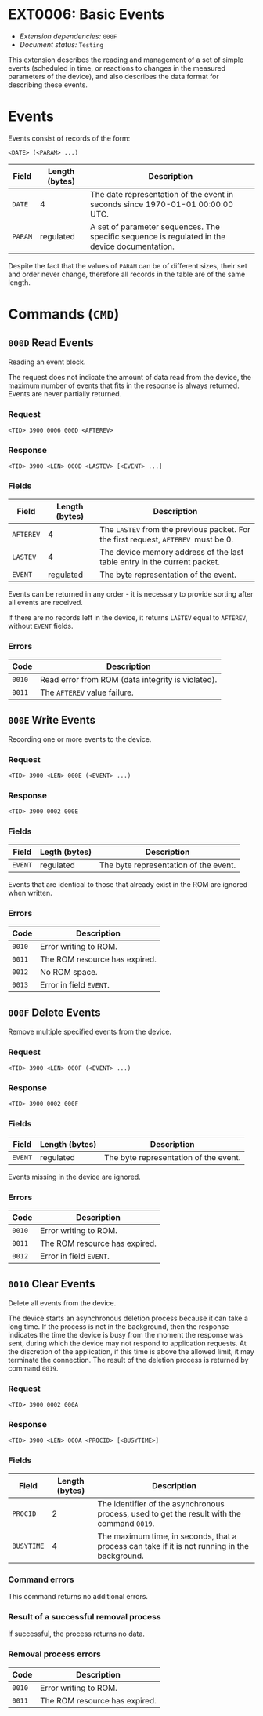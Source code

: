 # EXT0006: Basic Events

* *Extension dependencies:* `000F`
* *Document status:* `Testing`

This extension describes the reading and management of a set of simple events (scheduled in time, or reactions to changes in the measured parameters of the device), and also describes the data format for describing these events.

# Events

Events consist of records of the form:

```
<DATE> (<PARAM> ...)
```

Field       | Length (bytes) | Description
------------|----------------|------------
`DATE`      | 4              | The date representation of the event in seconds since 1970-01-01 00:00:00 UTC.
`PARAM`     | regulated      | A set of parameter sequences. The specific sequence is regulated in the device documentation.

Despite the fact that the values of `PARAM` can be of different sizes, their set and order never change, therefore all records in the table are of the same length.


# Commands (`CMD`)


## `000D` Read Events

Reading an event block.

The request does not indicate the amount of data read from the device, the maximum number of events that fits in the response is always returned. Events are never partially returned.

### Request

```
<TID> 3900 0006 000D <AFTEREV>
```

### Response

```
<TID> 3900 <LEN> 000D <LASTEV> [<EVENT> ...]
```

### Fields

Field       | Length (bytes) | Description
------------|----------------|------------
`AFTEREV`   | 4              | The `LASTEV` from the previous packet. For the first request, `AFTEREV `must be 0.
`LASTEV`    | 4              | The device memory address of the last table entry in the current packet.
`EVENT`     | regulated      | The byte representation of the event.

Events can be returned in any order - it is necessary to provide sorting after all events are received.

If there are no records left in the device, it returns `LASTEV` equal to `AFTEREV`, without `EVENT` fields.

### Errors

Code   | Description
-------|------------
`0010` | Read error from ROM (data integrity is violated).
`0011` | The `AFTEREV` value failure.


## `000E` Write Events

Recording one or more events to the device.

### Request

```
<TID> 3900 <LEN> 000E (<EVENT> ...)
```

### Response

```
<TID> 3900 0002 000E
```

### Fields

Field    | Legth (bytes) | Description
---------|---------------|------------
`EVENT`  | regulated     | The byte representation of the event.

Events that are identical to those that already exist in the ROM are ignored when written.

### Errors

Code   | Description
-------|------------
`0010` | Error writing to ROM.
`0011` | The ROM resource has expired.
`0012` | No ROM space.
`0013` | Error in field `EVENT`.


## `000F` Delete Events

Remove multiple specified events from the device.

### Request

```
<TID> 3900 <LEN> 000F (<EVENT> ...)
```

### Response

```
<TID> 3900 0002 000F
```

### Fields

Field       | Length (bytes) | Description
------------|---------------|------------
`EVENT`     | regulated     | The byte representation of the event.

Events missing in the device are ignored.

### Errors

Code   | Description
-------|------------
`0010` | Error writing to ROM.
`0011` | The ROM resource has expired.
`0012` | Error in field `EVENT`.


## `0010` Clear Events

Delete all events from the device.

The device starts an asynchronous deletion process because it can take a long time. If the process is not in the background, then the response indicates the time the device is busy from the moment the response was sent, during which the device may not respond to application requests. At the discretion of the application, if this time is above the allowed limit, it may terminate the connection. The result of the deletion process is returned by command `0019`.

### Request

```
<TID> 3900 0002 000A
```

### Response

```
<TID> 3900 <LEN> 000A <PROCID> [<BUSYTIME>]
```

### Fields

Field       | Length (bytes) | Description
------------|----------------|------------
`PROCID`    | 2              | The identifier of the asynchronous process, used to get the result with the command `0019`.
`BUSYTIME`  | 4              | The maximum time, in seconds, that a process can take if it is not running in the background.

### Command errors

This command returns no additional errors.

### Result of a successful removal process

If successful, the process returns no data.

### Removal process errors

Code   | Description
-------|------------
`0010` | Error writing to ROM.
`0011` | The ROM resource has expired.
